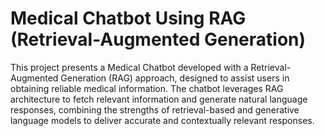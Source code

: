 # Medical Chatbot Using RAG (Retrieval-Augmented Generation)

This project presents a Medical Chatbot developed with a Retrieval-Augmented Generation (RAG) approach, designed to assist users in obtaining reliable medical information. The chatbot leverages RAG architecture to fetch relevant information and generate natural language responses, combining the strengths of retrieval-based and generative language models to deliver accurate and contextually relevant responses.
